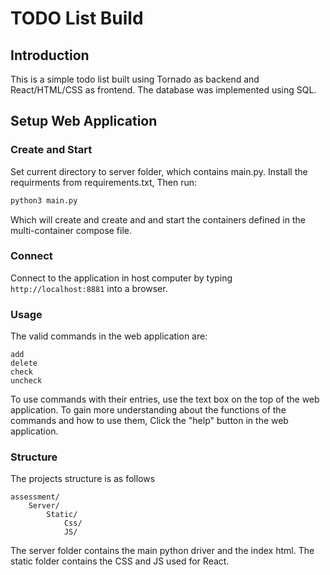 # TODO List Build
## Introduction
This is a simple todo list built using Tornado as backend and React/HTML/CSS as frontend. The database was implemented using SQL.

## Setup Web Application
### Create and Start

Set current directory to server folder, which contains main.py.
Install the requirments from requirements.txt, Then run:

```bash
python3 main.py
```

Which will create and create and and start the containers defined in the multi-container compose file.

### Connect

Connect to the application in host computer by typing `http://localhost:8881` into a browser.

### Usage
The valid commands in the web application are:
```
add
delete
check
uncheck
```
To use commands with their entries, use the text box on the top of the web application.
To gain more understanding about the functions of the commands and how to use them, Click the "help" button in the web application.

### Structure
The projects structure is as follows
```
assessment/
    Server/ 
        Static/
            Css/
            JS/
```

The server folder contains the main python driver and the index html.
The static folder contains the CSS and JS used for React.
